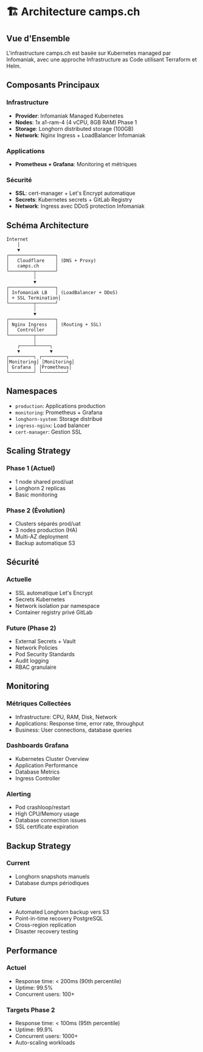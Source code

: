 # 🏗️ Architecture camps.ch

## Vue d'Ensemble

L'infrastructure camps.ch est basée sur Kubernetes managed par Infomaniak, avec une approche Infrastructure as Code utilisant Terraform et Helm.

## Composants Principaux

### Infrastructure
- **Provider**: Infomaniak Managed Kubernetes
- **Nodes**: 1x a1-ram-4 (4 vCPU, 8GB RAM) Phase 1
- **Storage**: Longhorn distributed storage (100GB)
- **Network**: Nginx Ingress + LoadBalancer Infomaniak

### Applications
- **Prometheus + Grafana**: Monitoring et métriques

### Sécurité
- **SSL**: cert-manager + Let's Encrypt automatique
- **Secrets**: Kubernetes secrets + GitLab Registry
- **Network**: Ingress avec DDoS protection Infomaniak

## Schéma Architecture

```
Internet
    │
    ▼
┌─────────────────┐
│   Cloudflare    │ (DNS + Proxy)
│   camps.ch      │
└─────────┬───────┘
          │
          ▼
┌─────────────────┐
│ Infomaniak LB   │ (LoadBalancer + DDoS)
│ + SSL Termination│
└─────────┬───────┘
          │
          ▼
┌─────────────────┐
│ Nginx Ingress   │ (Routing + SSL)
│   Controller    │
└─────────┬───────┘
          │
    ┌─────┴─────┐
    ▼           ▼
┌─────────┐ ┌─────────┐
│Monitoring│ │Monitoring│
│ Grafana │ │Prometheus│
└─────────┘ └─────────┘
```

## Namespaces

- `production`: Applications production
- `monitoring`: Prometheus + Grafana
- `longhorn-system`: Storage distribué
- `ingress-nginx`: Load balancer
- `cert-manager`: Gestion SSL

## Scaling Strategy

### Phase 1 (Actuel)
- 1 node shared prod/uat
- Longhorn 2 replicas
- Basic monitoring

### Phase 2 (Évolution)
- Clusters séparés prod/uat
- 3 nodes production (HA)
- Multi-AZ deployment
- Backup automatique S3

## Sécurité

### Actuelle
- SSL automatique Let's Encrypt
- Secrets Kubernetes
- Network isolation par namespace
- Container registry privé GitLab

### Future (Phase 2)
- External Secrets + Vault
- Network Policies
- Pod Security Standards
- Audit logging
- RBAC granulaire

## Monitoring

### Métriques Collectées
- Infrastructure: CPU, RAM, Disk, Network
- Applications: Response time, error rate, throughput
- Business: User connections, database queries

### Dashboards Grafana
- Kubernetes Cluster Overview
- Application Performance
- Database Metrics
- Ingress Controller

### Alerting
- Pod crashloop/restart
- High CPU/Memory usage
- Database connection issues
- SSL certificate expiration

## Backup Strategy

### Current
- Longhorn snapshots manuels
- Database dumps périodiques

### Future
- Automated Longhorn backup vers S3
- Point-in-time recovery PostgreSQL
- Cross-region replication
- Disaster recovery testing

## Performance

### Actuel
- Response time: < 200ms (90th percentile)
- Uptime: 99.5%
- Concurrent users: 100+

### Targets Phase 2
- Response time: < 100ms (95th percentile)
- Uptime: 99.9%
- Concurrent users: 1000+
- Auto-scaling workloads
